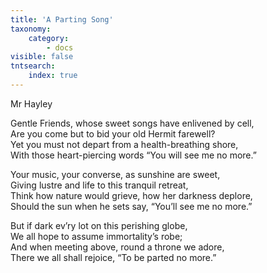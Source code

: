 ```yaml
---
title: 'A Parting Song'
taxonomy:
    category:
        - docs
visible: false
tntsearch:
    index: true
---
```


<div class="author">Mr Hayley</div>

Gentle Friends, whose sweet songs have enlivened by cell,  
Are you come but to bid your old Hermit farewell?  
Yet you must not depart from a health-breathing shore,  
With those heart-piercing words “You will see me no more.”

Your music, your converse, as sunshine are sweet,  
Giving lustre and life to this tranquil retreat,  
Think how nature would grieve, how her darkness deplore,  
Should the sun when he sets say, “You’ll see me no more.”  

But if dark ev’ry lot on this perishing globe,  
We all hope to assume immortality’s robe;  
And when meeting above, round a throne we adore,  
There we all shall rejoice, “To be parted no more.”
